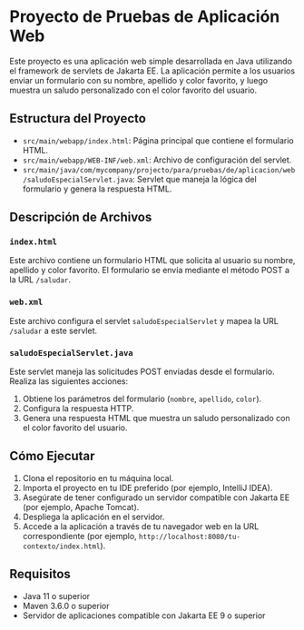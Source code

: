 # Proyecto de Pruebas de Aplicación Web

Este proyecto es una aplicación web simple desarrollada en Java utilizando el framework de servlets de Jakarta EE. La aplicación permite a los usuarios enviar un formulario con su nombre, apellido y color favorito, y luego muestra un saludo personalizado con el color favorito del usuario.

## Estructura del Proyecto

- `src/main/webapp/index.html`: Página principal que contiene el formulario HTML.
- `src/main/webapp/WEB-INF/web.xml`: Archivo de configuración del servlet.
- `src/main/java/com/mycompany/projecto/para/pruebas/de/aplicacion/web/saludoEspecialServlet.java`: Servlet que maneja la lógica del formulario y genera la respuesta HTML.

## Descripción de Archivos

### `index.html`

Este archivo contiene un formulario HTML que solicita al usuario su nombre, apellido y color favorito. El formulario se envía mediante el método POST a la URL `/saludar`.

### `web.xml`

Este archivo configura el servlet `saludoEspecialServlet` y mapea la URL `/saludar` a este servlet.

### `saludoEspecialServlet.java`

Este servlet maneja las solicitudes POST enviadas desde el formulario. Realiza las siguientes acciones:

1. Obtiene los parámetros del formulario (`nombre`, `apellido`, `color`).
2. Configura la respuesta HTTP.
3. Genera una respuesta HTML que muestra un saludo personalizado con el color favorito del usuario.

## Cómo Ejecutar

1. Clona el repositorio en tu máquina local.
2. Importa el proyecto en tu IDE preferido (por ejemplo, IntelliJ IDEA).
3. Asegúrate de tener configurado un servidor compatible con Jakarta EE (por ejemplo, Apache Tomcat).
4. Despliega la aplicación en el servidor.
5. Accede a la aplicación a través de tu navegador web en la URL correspondiente (por ejemplo, `http://localhost:8080/tu-contexto/index.html`).

## Requisitos

- Java 11 o superior
- Maven 3.6.0 o superior
- Servidor de aplicaciones compatible con Jakarta EE 9 o superior
